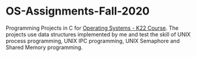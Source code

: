 # OS-Assignments-Fall-2020
Programming Projects in C for [Operating Systems - K22 Course](https://www.alexdelis.eu/k22/). The projects use data structures implemented by me and test the skill of UNIX process programming, UNIX IPC programming, UNIX Semaphore and Shared Memory programming.
